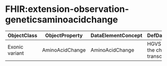 # FHIR:extension-observation-geneticsaminoacidchange

| ObjectClass | ObjectProperty | DataElementConcept | DefDataElementConcept | ValueMeaning | LabelValueMeaning | Referentiel | url | ConceptualDomain | TypeConceptualDomain | FormatConceptualDomain | IdDataElementConcept | Comments |
| ----------- | -------------- | ------------------ | --------------------- | ------------ | ----------------- | ----------- | --- | ---------------- | -------------------- | ---------------------- | -------------------- | -------- |
| Exonic variant | AminoAcidChange | AminoAcidChange | HGVS nomenclature on the chosen protein transcript |  |  | FHIR | http://hl7.org/fhir/2016May/extension-observation-geneticsaminoacidchange.html | FHIR:extension-observation-geneticsaminoacidchange | nonEnumerated | String | O72 |  |
